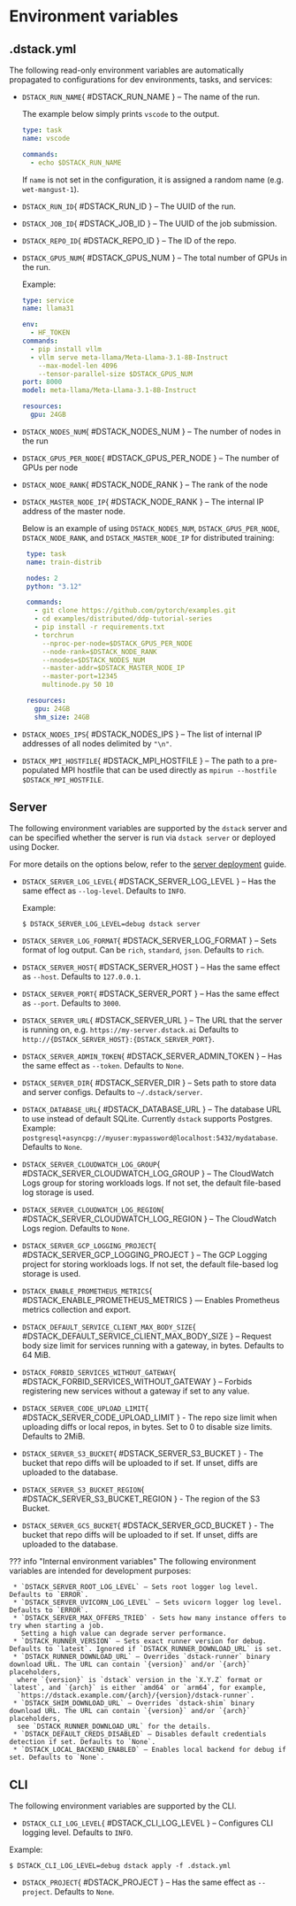 # Environment variables

## .dstack.yml

The following read-only environment variables are automatically propagated to configurations for dev environments,
tasks, and services:

- `DSTACK_RUN_NAME`{ #DSTACK_RUN_NAME } – The name of the run.

     The example below simply prints `vscode` to the output.

     ```yaml
     type: task
     name: vscode

     commands:
       - echo $DSTACK_RUN_NAME
     ```

     If `name` is not set in the configuration, it is assigned a random name (e.g. `wet-mangust-1`).

- `DSTACK_RUN_ID`{ #DSTACK_RUN_ID } – The UUID of the run.
- `DSTACK_JOB_ID`{ #DSTACK_JOB_ID } – The UUID of the job submission.
- `DSTACK_REPO_ID`{ #DSTACK_REPO_ID } – The ID of the repo.
- `DSTACK_GPUS_NUM`{ #DSTACK_GPUS_NUM } – The total number of GPUs in the run.

     Example:

     ```yaml
     type: service
     name: llama31

     env:
       - HF_TOKEN
     commands:
       - pip install vllm
       - vllm serve meta-llama/Meta-Llama-3.1-8B-Instruct
         --max-model-len 4096
         --tensor-parallel-size $DSTACK_GPUS_NUM
     port: 8000
     model: meta-llama/Meta-Llama-3.1-8B-Instruct

     resources:
       gpu: 24GB
     ```

- `DSTACK_NODES_NUM`{ #DSTACK_NODES_NUM } – The number of nodes in the run
- `DSTACK_GPUS_PER_NODE`{ #DSTACK_GPUS_PER_NODE } – The number of GPUs per node
- `DSTACK_NODE_RANK`{ #DSTACK_NODE_RANK } – The rank of the node
- `DSTACK_MASTER_NODE_IP`{ #DSTACK_NODE_RANK } – The internal IP address of the master node.

     Below is an example of using `DSTACK_NODES_NUM`, `DSTACK_GPUS_PER_NODE`, `DSTACK_NODE_RANK`, and `DSTACK_MASTER_NODE_IP`
     for distributed training:

     ```yaml
      type: task
      name: train-distrib

      nodes: 2
      python: "3.12"

      commands:
        - git clone https://github.com/pytorch/examples.git
        - cd examples/distributed/ddp-tutorial-series
        - pip install -r requirements.txt
        - torchrun
          --nproc-per-node=$DSTACK_GPUS_PER_NODE
          --node-rank=$DSTACK_NODE_RANK
          --nnodes=$DSTACK_NODES_NUM
          --master-addr=$DSTACK_MASTER_NODE_IP
          --master-port=12345
          multinode.py 50 10

      resources:
        gpu: 24GB
        shm_size: 24GB
     ```

- `DSTACK_NODES_IPS`{ #DSTACK_NODES_IPS } – The list of internal IP addresses of all nodes delimited by `"\n"`.
- `DSTACK_MPI_HOSTFILE`{ #DSTACK_MPI_HOSTFILE } – The path to a pre-populated MPI hostfile that can be used directly as `mpirun --hostfile $DSTACK_MPI_HOSTFILE`.

## Server

The following environment variables are supported by the `dstack` server and can be specified whether the server is run
via `dstack server` or deployed using Docker.

For more details on the options below, refer to the [server deployment](../guides/server-deployment.md) guide.

- `DSTACK_SERVER_LOG_LEVEL`{ #DSTACK_SERVER_LOG_LEVEL } – Has the same effect as `--log-level`. Defaults to `INFO`.

     Example:

     <div class="termy">

     ```shell
     $ DSTACK_SERVER_LOG_LEVEL=debug dstack server
     ```

     </div>

- `DSTACK_SERVER_LOG_FORMAT`{ #DSTACK_SERVER_LOG_FORMAT } – Sets format of log output. Can be `rich`, `standard`, `json`. Defaults to `rich`.
- `DSTACK_SERVER_HOST`{ #DSTACK_SERVER_HOST } – Has the same effect as `--host`. Defaults to `127.0.0.1`.
- `DSTACK_SERVER_PORT`{ #DSTACK_SERVER_PORT } – Has the same effect as `--port`. Defaults to `3000`.
- `DSTACK_SERVER_URL`{ #DSTACK_SERVER_URL } – The URL that the server is running on, e.g. `https://my-server.dstack.ai` Defaults to `http://{DSTACK_SERVER_HOST}:{DSTACK_SERVER_PORT}`.
- `DSTACK_SERVER_ADMIN_TOKEN`{ #DSTACK_SERVER_ADMIN_TOKEN } – Has the same effect as `--token`. Defaults to `None`.
- `DSTACK_SERVER_DIR`{ #DSTACK_SERVER_DIR } – Sets path to store data and server configs. Defaults to `~/.dstack/server`.
- `DSTACK_DATABASE_URL`{ #DSTACK_DATABASE_URL } – The database URL to use instead of default SQLite. Currently `dstack` supports Postgres. Example: `postgresql+asyncpg://myuser:mypassword@localhost:5432/mydatabase`. Defaults to `None`.
- `DSTACK_SERVER_CLOUDWATCH_LOG_GROUP`{ #DSTACK_SERVER_CLOUDWATCH_LOG_GROUP } – The CloudWatch Logs group for storing workloads logs. If not set, the default file-based log storage is used.
- `DSTACK_SERVER_CLOUDWATCH_LOG_REGION`{ #DSTACK_SERVER_CLOUDWATCH_LOG_REGION } – The CloudWatch Logs region. Defaults to `None`.
- `DSTACK_SERVER_GCP_LOGGING_PROJECT`{ #DSTACK_SERVER_GCP_LOGGING_PROJECT } – The GCP Logging project for storing workloads logs. If not set, the default file-based log storage is used.
- `DSTACK_ENABLE_PROMETHEUS_METRICS`{ #DSTACK_ENABLE_PROMETHEUS_METRICS } — Enables Prometheus metrics collection and export.
- `DSTACK_DEFAULT_SERVICE_CLIENT_MAX_BODY_SIZE`{ #DSTACK_DEFAULT_SERVICE_CLIENT_MAX_BODY_SIZE } – Request body size limit for services running with a gateway, in bytes. Defaults to 64 MiB.
- `DSTACK_FORBID_SERVICES_WITHOUT_GATEWAY`{ #DSTACK_FORBID_SERVICES_WITHOUT_GATEWAY } – Forbids registering new services without a gateway if set to any value.
- `DSTACK_SERVER_CODE_UPLOAD_LIMIT`{ #DSTACK_SERVER_CODE_UPLOAD_LIMIT } - The repo size limit when uploading diffs or local repos, in bytes. Set to 0 to disable size limits. Defaults to 2MiB.
- `DSTACK_SERVER_S3_BUCKET`{ #DSTACK_SERVER_S3_BUCKET } - The bucket that repo diffs will be uploaded to if set. If unset, diffs are uploaded to the database.
- `DSTACK_SERVER_S3_BUCKET_REGION`{ #DSTACK_SERVER_S3_BUCKET_REGION } - The region of the S3 Bucket.
- `DSTACK_SERVER_GCS_BUCKET`{ #DSTACK_SERVER_GCD_BUCKET } - The bucket that repo diffs will be uploaded to if set. If unset, diffs are uploaded to the database.

??? info "Internal environment variables"
     The following environment variables are intended for development purposes:

     * `DSTACK_SERVER_ROOT_LOG_LEVEL` – Sets root logger log level. Defaults to `ERROR`.
     * `DSTACK_SERVER_UVICORN_LOG_LEVEL` – Sets uvicorn logger log level. Defaults to `ERROR`.
     * `DSTACK_SERVER_MAX_OFFERS_TRIED` - Sets how many instance offers to try when starting a job.
       Setting a high value can degrade server performance.
     * `DSTACK_RUNNER_VERSION` – Sets exact runner version for debug. Defaults to `latest`. Ignored if `DSTACK_RUNNER_DOWNLOAD_URL` is set.
     * `DSTACK_RUNNER_DOWNLOAD_URL` – Overrides `dstack-runner` binary download URL. The URL can contain `{version}` and/or `{arch}` placeholders,
      where `{version}` is `dstack` version in the `X.Y.Z` format or `latest`, and `{arch}` is either `amd64` or `arm64`, for example,
      `https://dstack.example.com/{arch}/{version}/dstack-runner`.
     * `DSTACK_SHIM_DOWNLOAD_URL` – Overrides `dstack-shim` binary download URL. The URL can contain `{version}` and/or `{arch}` placeholders,
      see `DSTACK_RUNNER_DOWNLOAD_URL` for the details.
     * `DSTACK_DEFAULT_CREDS_DISABLED` – Disables default credentials detection if set. Defaults to `None`.
     * `DSTACK_LOCAL_BACKEND_ENABLED` – Enables local backend for debug if set. Defaults to `None`.

## CLI

The following environment variables are supported by the CLI.

- `DSTACK_CLI_LOG_LEVEL`{ #DSTACK_CLI_LOG_LEVEL } – Configures CLI logging level. Defaults to `INFO`.

Example:

<div class="termy">

```shell
$ DSTACK_CLI_LOG_LEVEL=debug dstack apply -f .dstack.yml
```

</div>

- `DSTACK_PROJECT`{ #DSTACK_PROJECT } – Has the same effect as `--project`. Defaults to `None`.
